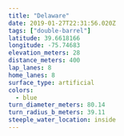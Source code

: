 ```yaml
---
title: "Delaware"
date: 2019-01-27T22:31:56.020Z
tags: ["double-barrel"]
latitude: 39.6618166
longitude: -75.74683
elevation_meters: 28
distance_meters: 400
lap_lanes: 8
home_lanes: 8
surface_type: artificial
colors:
  - blue
turn_diameter_meters: 80.14
turn_radius_b_meters: 39.11
steeple_water_location: inside
---
```

